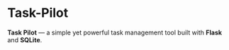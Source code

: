 # Task-Pilot
**Task Pilot** — a simple yet powerful task management tool built with **Flask** and **SQLite**.  
